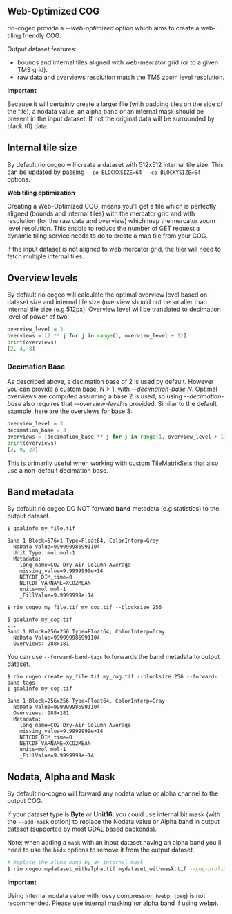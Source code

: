 

## Web-Optimized COG

rio-cogeo provide a *--web-optimized* option which aims to create a web-tiling friendly COG.

Output dataset features:

- bounds and internal tiles aligned with web-mercator grid (or to a given TMS grid).
- raw data and overviews resolution match the TMS zoom level resolution.

**Important**

Because it will certainly create a larger file (with padding tiles on the side of the file), a nodata value, an alpha band or an internal mask should
be present in the input dataset. If not the original data will be surrounded by black (0) data.


## Internal tile size

By default rio cogeo will create a dataset with 512x512 internal tile size.
This can be updated by passing `--co BLOCKXSIZE=64 --co BLOCKYSIZE=64` options.

**Web tiling optimization**

Creating a Web-Optimized COG, means you'll get a file which is perfectly aligned (bounds and internal tiles) with the mercator grid and with resolution (for the raw data and overview) which map the mercator zoom level resolution. This enable to reduce the number of GET request a dynamic tiling service needs to do to create a map tile from your COG.

if the input dataset is not aligned to web mercator grid, the tiler will need
to fetch multiple internal tiles.

## Overview levels

By default rio cogeo will calculate the optimal overview level based on dataset
size and internal tile size (overview should not be smaller than internal tile
size (e.g 512px). Overview level will be translated to decimation level of
power of two:

```python
overview_level = 3
overviews = [2 ** j for j in range(1, overview_level + 1)]
print(overviews)
[2, 4, 8]
```

### Decimation Base

As described above, a decimation base of 2 is used by default. However you can provide a custom base, N > 1, with *--decimation-base N*. Optimal overviews are computed assuming a base 2 is used, so using *--decimation-base* also requires that *--overview-level* is provided. Similar to the default example, here are the overviews for base 3:

```python
overview_level = 3
decimation_base = 3
overviews = [decimation_base ** j for j in range(1, overview_level + 1)]
print(overviews)
[3, 9, 27]
```

This is primarily useful when working with [custom TileMatrixSets](https://developmentseed.org/morecantile/usage/#define-custom-grid) that also use a non-default decimation base.

## Band metadata
By default rio cogeo DO NOT forward **band** metadata (e.g statistics) to the output dataset.

```
$ gdalinfo my_file.tif
...
Band 1 Block=576x1 Type=Float64, ColorInterp=Gray
  NoData Value=999999986991104
  Unit Type: mol mol-1
  Metadata:
    long_name=CO2 Dry-Air Column Average
    missing_value=9.9999999e+14
    NETCDF_DIM_time=0
    NETCDF_VARNAME=XCO2MEAN
    units=mol mol-1
    _FillValue=9.9999999e+14

$ rio cogeo my_file.tif my_cog.tif --blocksize 256

$ gdalinfo my_cog.tif
...
Band 1 Block=256x256 Type=Float64, ColorInterp=Gray
  NoData Value=999999986991104
  Overviews: 288x181
```

You can use `--forward-band-tags` to forwards the band metadata to output dataset.

```
$ rio cogeo create my_file.tif my_cog.tif --blocksize 256 --forward-band-tags
$ gdalinfo my_cog.tif
...
Band 1 Block=256x256 Type=Float64, ColorInterp=Gray
  NoData Value=999999986991104
  Overviews: 288x181
  Metadata:
    long_name=CO2 Dry-Air Column Average
    missing_value=9.9999999e+14
    NETCDF_DIM_time=0
    NETCDF_VARNAME=XCO2MEAN
    units=mol mol-1
    _FillValue=9.9999999e+14
```

## Nodata, Alpha and Mask

By default rio-cogeo will forward any nodata value or alpha channel to the
output COG.

If your dataset type is **Byte** or **Unit16**, you could use internal bit mask
(with the `--add-mask` option) to replace the Nodata value or Alpha band in
output dataset (supported by most GDAL based backends).

Note: when adding a `mask` with an input dataset having an alpha band you'll
need to use the `bidx` options to remove it from the output dataset.

```bash
# Replace the alpha band by an internal mask
$ rio cogeo mydataset_withalpha.tif mydataset_withmask.tif --cog-profile raw --add-mask --bidx 1,2,3
```

**Important**

Using internal nodata value with lossy compression (`webp`, `jpeg`) is not
recommended. Please use internal masking (or alpha band if using webp).
